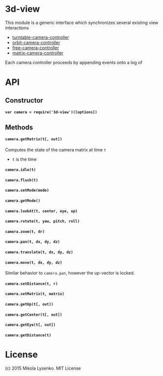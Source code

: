 3d-view
=======
This module is a generic interface which synchronizes several existing view interactions

* [turntable-camera-controller](https://github.com/mikolalysenko/turntable-camera-controller)
* [orbit-camera-controller](https://github.com/mikolalysenko/orbit-camera-controller)
* [free-camera-controller](https://github.com/mikolalysenko/free-camera-controller)
* [matrix-camera-controller](https://github.com/mikolalysenko/orbit-camera-controller)

Each camera controller proceeds by appending events onto a log of 

# API

## Constructor

#### `var camera = require('3d-view')([options])`


## Methods

#### `camera.getMatrix(t[, out])`
Computes the state of the camera matrix at time `t`

* `t` is the time 

#### `camera.idle(t)`

#### `camera.flush(t)`

#### `camera.setMode(mode)`

#### `camera.getMode()`

#### `camera.lookAt(t, center, eye, up)`

#### `camera.rotate(t, yaw, pitch, roll)`

#### `camera.zoom(t, dr)`

#### `camera.pan(t, dx, dy, dz)`

#### `camera.translate(t, dx, dy, dz)`

#### `camera.move(t, dx, dy, dz)`
Similar behavior to `camera.pan`, however the up-vector is locked.

#### `camera.setDistance(t, r)`

#### `camera.setMatrix(t, matrix)`

#### `camera.getUp(t[, out])`

#### `camera.getCenter(t[, out])`

#### `camera.getEye(t[, out])`

#### `camera.getDistance(t)`

# License
(c) 2015 Mikola Lysenko. MIT License